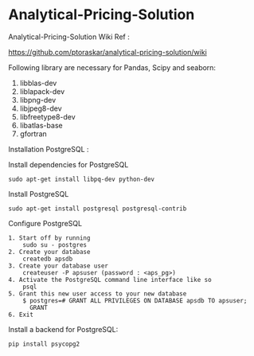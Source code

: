 # Analytical-Pricing-Solution

Analytical-Pricing-Solution Wiki Ref :

https://github.com/ptoraskar/analytical-pricing-solution/wiki

Following library are necessary for Pandas, Scipy and seaborn:

 1. libblas-dev
 2. liblapack-dev
 3. libpng-dev
 4. libjpeg8-dev
 5. libfreetype8-dev
 6. libatlas-base
 7. gfortran


Installation PostgreSQL :

Install dependencies for PostgreSQL

	sudo apt-get install libpq-dev python-dev

Install PostgreSQL
	
	sudo apt-get install postgresql postgresql-contrib

Configure PostgreSQL

	1. Start off by running
		sudo su - postgres
	2. Create your database
		createdb apsdb
	3. Create your database user 
		createuser -P apsuser (password : <aps_pg>)
	4. Activate the PostgreSQL command line interface like so
		psql
	5. Grant this new user access to your new database
		$ postgres=# GRANT ALL PRIVILEGES ON DATABASE apsdb TO apsuser;
		  GRANT
	6. Exit

Install a backend for PostgreSQL:

	pip install psycopg2


